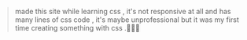 > made this site while learning css , it's not responsive at all and has many lines of css code ,
>  it's maybe unprofessional but it was my first time creating something with css .🤔😶‍🌫️
